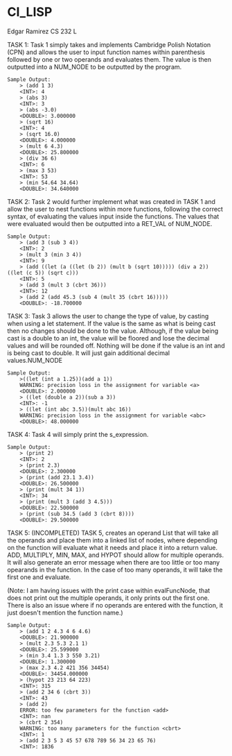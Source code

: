 # CI_LISP
Edgar Ramirez
CS 232 L

TASK 1:
Task 1 simply takes and implements Cambridge Polish Notation (CPN) and allows the user to input function names within
parenthesis followed by one or two operands and evaluates them.
The value is then outputted into a NUM_NODE to be outputted by the program.

    Sample Output:
        > (add 1 3)
        <INT>: 4
        > (abs 3)
        <INT>: 3
        > (abs -3.0)
        <DOUBLE>: 3.000000
        > (sqrt 16)
        <INT>: 4
        > (sqrt 16.0)
        <DOUBLE>: 4.000000
        > (mult 6 4.3)
        <DOUBLE>: 25.800000
        > (div 36 6)
        <INT>: 6
        > (max 3 53)
        <INT>: 53
        > (min 54.64 34.64)
        <DOUBLE>: 34.640000

TASK 2:
Task 2 would further implement what was created in TASK 1 and allow the user to nest functions within more functions,
following the correct syntax, of evaluating the values input inside the functions. The values that were evaluated would
then be outputted into a RET_VAL of NUM_NODE.

    Sample Output:
        > (add 3 (sub 3 4))
        <INT>: 2
        > (mult 3 (min 3 4))
        <INT>: 9
        > (add ((let (a ((let (b 2)) (mult b (sqrt 10))))) (div a 2)) ((let (c 5)) (sqrt c)))
        <INT>: 5
        > (add 3 (mult 3 (cbrt 36)))
        <INT>: 12
        > (add 2 (add 45.3 (sub 4 (mult 35 (cbrt 16)))))
        <DOUBLE>: -18.700000



TASK 3:
Task 3 allows the user to change the type of value, by casting when using a let statement. If the value is the same as
what is being cast then no changes should be done to the value. Although, if the value being cast is a double to an int,
the value will be floored and lose the decimal values and will be rounded off. Nothing will be done if the value is an int
and is being cast to double. It will just gain additional decimal values.NUM_NODE

    Sample Output:
        >((let (int a 1.25))(add a 1))
        WARNING: precision loss in the assignment for variable <a>
        <DOUBLE>: 2.000000
        > ((let (double a 2))(sub a 3))
        <INT>: -1
        > ((let (int abc 3.5))(mult abc 16))
        WARNING: precision loss in the assignment for variable <abc>
        <DOUBLE>: 48.000000

TASK 4:
Task 4 will simply print the s_expression.

    Sample Output:
        > (print 2)
        <INT>: 2
        > (print 2.3)
        <DOUBLE>: 2.300000
        > (print (add 23.1 3.4))
        <DOUBLE>: 26.500000
        > (print (mult 34 1))
        <INT>: 34
        > (print (mult 3 (add 3 4.5)))
        <DOUBLE>: 22.500000
        > (print (sub 34.5 (add 3 (cbrt 8))))
        <DOUBLE>: 29.500000

TASK 5: (INCOMPLETED)
TASK 5, creates an operand List that will take all the operands and place them into a linked list of nodes, where depending
on the function will evaluate what it needs and place it into a return value. ADD, MULTIPLY, MIN, MAX, and HYPOT should
allow for multiple operands. It will also generate an error message when there are too little or too many opearands in the
function. In the case of too many operands, it will take the first one and evaluate.

(Note: I am having issues with the print case within evalFuncNode, that does not print out the multiple operands, it only
prints out the first one.
There is also an issue where if no operands are entered with the function, it just doesn't mention the function name.)

    Sample Output:
        > (add 1 2 4.3 4 6 4.6)
        <DOUBLE>: 21.900000
        > (mult 2.3 5.3 2.1 1)
        <DOUBLE>: 25.599000
        > (min 3.4 1.3 3 550 3.21)
        <DOUBLE>: 1.300000
        > (max 2.3 4.2 421 356 34454)
        <DOUBLE>: 34454.000000
        > (hypot 23 213 64 223)
        <INT>: 315
        > (add 2 34 6 (cbrt 3))
        <INT>: 43
        > (add 2)
        ERROR: too few parameters for the function <add>
        <INT>: nan
        > (cbrt 2 354)
        WARNING: too many parameters for the function <cbrt>
        <INT>: 1
        > (add 2 3 5 3 45 57 678 789 56 34 23 65 76)
        <INT>: 1836
